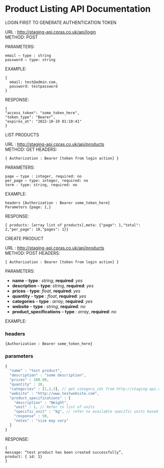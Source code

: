 # Product Listing API Documentation

LOGIN FIRST TO GENERATE AUTHENTICATION TOKEN

URL : http://staging-api.cpras.co.uk/api/login <br>
METHOD: POST

PARAMETERS: <br>
```
email – type : string 
password – type: string 
```
 

EXAMPLE:
```
{ 
  email: test@admin.com, 
  password: testpassword 
}
```
RESPONSE:
```
{
"access_token": "some_token_here",
"token_type": "Bearer",
"expires_at": "2022-10-19 01:10:41"
}
```

LIST PRODUCTS

URL : http://staging-api.cpras.co.uk/api/products <br>
METHOD: GET
HEADERS: <br>
```
{ Authorization : Bearer [token from login action] }
```
PARAMETERS:
```
page – type : integer, required: no
per_page – type: integer, required: no
term - type: string, required: no
```
EXAMPLE:
```
headers {Authorization : Bearer some_token_here}
Parameters {page: 1,}
```
RESPONSE:
```
{ products: [array list of products],meta: {"page": 1,"total": 2,"per_page": 10,"pages": 1}}
```

CREATE PRODUCT

URL : http://staging-api.cpras.co.uk/api/products <br>
METHOD: POST
HEADERS:
```
{ Authorization : Bearer [token from login action] }
```
PARAMETERS: <br>
- **name** – **type** : _string_, **required**: _yes_ <br>
- **description** – **type**: _string_, **required**: _yes_ <br>
- **prices** - **type**: _float_, **required**: _yes_ <br>
- **quantity** – **type** : _float_, **required**: _yes_ <br>
- **categories** – **type** : _array_, **required**: _yes_ <br>
- **website** – **type** : _string_, **required**: _no_ <br>
- **product_specifications** – **type** : _array_, **required**: _no_ <br>

EXAMPLE:

### headers 
```
{Authorization : Bearer some_token_here}
```
### parameters
```javascript
{
  "name" : "test product",
  "description" : "some description",
  "prices" : 100.00,
  "quantity" : 10,
  "categories" : [1,2,3], // get category_ids from http://staging-api.cpras.co.uk/api/categories
  "website" : "http://www.testwebsite.com",
  "product_specifications" : [
    "description" : "Weight",
    "unit" : 1, // Refer to list of units
    "specific_unit" : "kg", // refer to available specific units based from unit selected
    "response" : 50,
    "notes" : "size may vary"
  ]
}
```

RESPONSE:
```
{
message: “test product has been created successfully”,
product: { id: 1}
}
```

